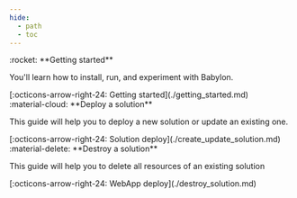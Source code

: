 ```yaml
---
hide:
  - path
  - toc
---
```

  
<main class="grid" markdown>

<article markdown>
<div class="text" markdown>
:rocket: **Getting started**

You'll learn how to install, run, and experiment with Babylon.

<footer markdown>
[:octicons-arrow-right-24: Getting started](./getting_started.md)
</footer>
</div>
</article>

<article markdown>
<div class="text" markdown>
:material-cloud: **Deploy a solution**

This guide will help you to deploy a new solution or update an existing one.

<footer markdown>
[:octicons-arrow-right-24: Solution deploy](./create_update_solution.md)
</footer>
</div>

</article>


<article markdown>
<div class="text" markdown>
:material-delete: **Destroy a solution**

This guide will help you to delete all resources of an existing solution

<footer markdown>
[:octicons-arrow-right-24: WebApp deploy](./destroy_solution.md)
</footer>
</div>

</article>

</main>

